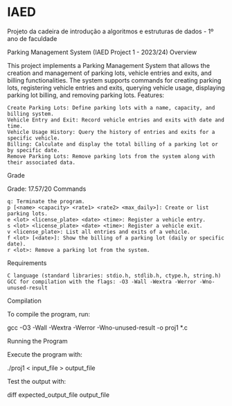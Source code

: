 # IAED
Projeto da cadeira de introdução a algoritmos e estruturas de dados - 1º ano de faculdade

Parking Management System (IAED Project 1 - 2023/24)
Overview

This project implements a Parking Management System that allows the creation and management of parking lots, vehicle entries and exits, and billing functionalities. The system supports commands for creating parking lots, registering vehicle entries and exits, querying vehicle usage, displaying parking lot billing, and removing parking lots.
Features:

    Create Parking Lots: Define parking lots with a name, capacity, and billing system.
    Vehicle Entry and Exit: Record vehicle entries and exits with date and time.
    Vehicle Usage History: Query the history of entries and exits for a specific vehicle.
    Billing: Calculate and display the total billing of a parking lot or by specific date.
    Remove Parking Lots: Remove parking lots from the system along with their associated data.

Grade

Grade: 17.57/20
Commands

    q: Terminate the program.
    p [<name> <capacity> <rate1> <rate2> <max_daily>]: Create or list parking lots.
    e <lot> <license_plate> <date> <time>: Register a vehicle entry.
    s <lot> <license_plate> <date> <time>: Register a vehicle exit.
    v <license_plate>: List all entries and exits of a vehicle.
    f <lot> [<date>]: Show the billing of a parking lot (daily or specific date).
    r <lot>: Remove a parking lot from the system.

Requirements

    C language (standard libraries: stdio.h, stdlib.h, ctype.h, string.h)
    GCC for compilation with the flags: -O3 -Wall -Wextra -Werror -Wno-unused-result

Compilation

To compile the program, run:

gcc -O3 -Wall -Wextra -Werror -Wno-unused-result -o proj1 *.c

Running the Program

Execute the program with:

./proj1 < input_file > output_file

Test the output with:

diff expected_output_file output_file
